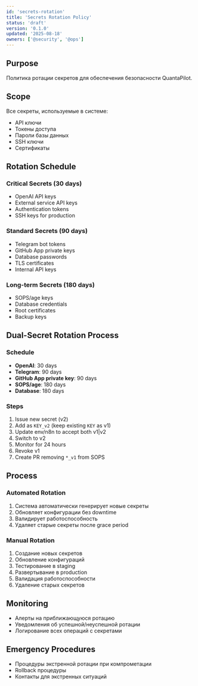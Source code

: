 ```yaml
---
id: 'secrets-rotation'
title: 'Secrets Rotation Policy'
status: 'draft'
version: '0.1.0'
updated: '2025-08-18'
owners: ['@security', '@ops']
---
```


## Purpose

Политика ротации секретов для обеспечения безопасности QuantaPilot.

## Scope

Все секреты, используемые в системе:

- API ключи
- Токены доступа
- Пароли базы данных
- SSH ключи
- Сертификаты

## Rotation Schedule

### Critical Secrets (30 days)

- OpenAI API keys
- External service API keys
- Authentication tokens
- SSH keys for production

### Standard Secrets (90 days)

- Telegram bot tokens
- GitHub App private keys
- Database passwords
- TLS certificates
- Internal API keys

### Long-term Secrets (180 days)

- SOPS/age keys
- Database credentials
- Root certificates
- Backup keys

## Dual-Secret Rotation Process

### Schedule

- **OpenAI**: 30 days
- **Telegram**: 90 days
- **GitHub App private key**: 90 days
- **SOPS/age**: 180 days
- **Database**: 180 days

### Steps

1. Issue new secret (v2)
2. Add as `KEY_v2` (keep existing `KEY` as v1)
3. Update env/n8n to accept both v1|v2
4. Switch to v2
5. Monitor for 24 hours
6. Revoke v1
7. Create PR removing `*_v1` from SOPS

## Process

### Automated Rotation

1. Система автоматически генерирует новые секреты
2. Обновляет конфигурации без downtime
3. Валидирует работоспособность
4. Удаляет старые секреты после grace period

### Manual Rotation

1. Создание новых секретов
2. Обновление конфигураций
3. Тестирование в staging
4. Развертывание в production
5. Валидация работоспособности
6. Удаление старых секретов

## Monitoring

- Алерты на приближающуюся ротацию
- Уведомления об успешной/неуспешной ротации
- Логирование всех операций с секретами

## Emergency Procedures

- Процедуры экстренной ротации при компрометации
- Rollback процедуры
- Контакты для экстренных ситуаций
